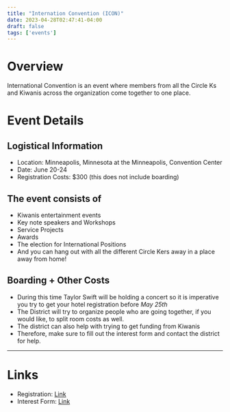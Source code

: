 ```yaml
---
title: "Internation Convention (ICON)"
date: 2023-04-28T02:47:41-04:00
draft: false
tags: ['events']
---
```


# Overview

International Convention is an event where members from all the Circle Ks and Kiwanis across the organization come together to one place. 

# Event Details

## Logistical Information
- Location: Minneapolis, Minnesota at the Minneapolis, Convention Center
- Date: June 20-24
- Registration Costs: $300 (this does not include boarding)

## The event consists of
- Kiwanis entertainment events
- Key note speakers and Workshops
- Service Projects
- Awards
- The election for International Positions
- And you can hang out with all the different Circle Kers away in a place away from home!

## Boarding + Other Costs
- During this time Taylor Swift will be holding a concert so it is imperative you try to get your hotel registration before *May 25th*
- The District will try to organize people who are going together, if you would like, to split room costs as well. 
- The district can also help with trying to get funding from Kiwanis
- Therefore, make sure to fill out the interest form and contact the district for help.

---
# Links
- Registration: [Link](https://schedule.kiwanisone.org/CKI23) 
- Interest Form: [Link](https://docs.google.com/forms/d/e/1FAIpQLSfchwPFwWJKMcYJtbE5UMNFEo6uYTxs4YkuOGVYNEnHNNvi0w/viewform?usp=sf_link)
